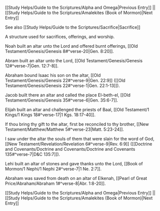 [[Study Helps/Guide to the Scriptures/Alpha and Omega|Previous Entry]]  ||  [[Study Helps/Guide to the Scriptures/Amalekites (Book of Mormon)|Next Entry]]

 See also [[Study Helps/Guide to the Scriptures/Sacrifice|Sacrifice]]

 A structure used for sacrifices, offerings, and worship.

 Noah built an altar unto the Lord and offered burnt offerings, [[Old Testament/Genesis/Genesis 8#^verse-20|Gen. 8:20]].

 Abram built an altar unto the Lord, [[Old Testament/Genesis/Genesis 12#^verse-7|Gen. 12:7-8]].

 Abraham bound Isaac his son on the altar, [[Old Testament/Genesis/Genesis 22#^verse-9|Gen. 22:9]] ([[Old Testament/Genesis/Genesis 22#^verse-1|Gen. 22:1-13]]).

 Jacob built there an altar and called the place El-beth-el, [[Old Testament/Genesis/Genesis 35#^verse-6|Gen. 35:6-7]].

 Elijah built an altar and challenged the priests of Baal, [[Old Testament/1 Kings/1 Kings 18#^verse-17|1 Kgs. 18:17-40]].

 If thou bring thy gift to the altar, first be reconciled to thy brother, [[New Testament/Matthew/Matthew 5#^verse-23|Matt. 5:23-24]].

 I saw under the altar the souls of them that were slain for the word of God, [[New Testament/Revelation/Revelation 6#^verse-9|Rev. 6:9]] ([[Doctrine and Covenants/Doctrine and Covenants/Doctrine and Covenants 135#^verse-7|D&C 135:7]]).

 Lehi built an altar of stones and gave thanks unto the Lord, [[Book of Mormon/1 Nephi/1 Nephi 2#^verse-7|1 Ne. 2:7]].

 Abraham was saved from death on an altar of Elkenah, [[Pearl of Great Price/Abraham/Abraham 1#^verse-8|Abr. 1:8-20]].

[[Study Helps/Guide to the Scriptures/Alpha and Omega|Previous Entry]]  ||  [[Study Helps/Guide to the Scriptures/Amalekites (Book of Mormon)|Next Entry]]